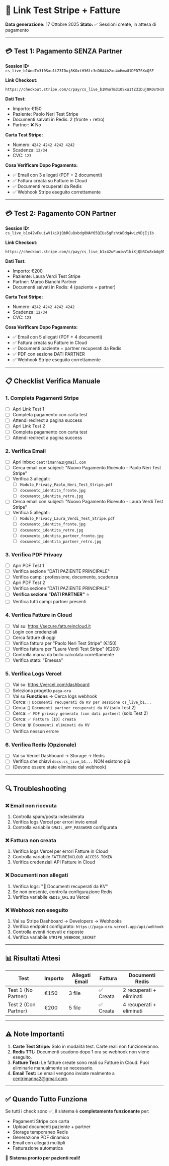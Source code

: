# 🔗 Link Test Stripe + Fatture

**Data generazione:** 17 Ottobre 2025
**Stato:** ✅ Sessioni create, in attesa di pagamento

---

## 💳 Test 1: Pagamento SENZA Partner

**Session ID:** `cs_live_b1WnoTm310Sxu1tZ3IDuj8KOxtH36lc3nD6A4b2xu4xHmwU1DPD7SXxQSF`

**Link Checkout:**
```
https://checkout.stripe.com/c/pay/cs_live_b1WnoTm310Sxu1tZ3IDuj8KOxtH36lc3nD6A4b2xu4xHmwU1DPD7SXxQSF
```

**Dati Test:**
- Importo: €150
- Paziente: Paolo Neri Test Stripe
- Documenti salvati in Redis: 2 (fronte + retro)
- Partner: ❌ No

**Carta Test Stripe:**
- Numero: `4242 4242 4242 4242`
- Scadenza: `12/34`
- CVC: `123`

**Cosa Verificare Dopo Pagamento:**
- ✅ Email con 3 allegati (PDF + 2 documenti)
- ✅ Fattura creata su Fatture in Cloud
- ✅ Documenti recuperati da Redis
- ✅ Webhook Stripe eseguito correttamente

---

## 💳 Test 2: Pagamento CON Partner

**Session ID:** `cs_live_b1x42wFuuiwV1kiXjQbRCu8xbdg0NAY65QIUa5gPzhtWDdq4wLzVDjIj1b`

**Link Checkout:**
```
https://checkout.stripe.com/c/pay/cs_live_b1x42wFuuiwV1kiXjQbRCu8xbdg0NAY65QIUa5gPzhtWDdq4wLzVDjIj1b
```

**Dati Test:**
- Importo: €200
- Paziente: Laura Verdi Test Stripe
- Partner: Marco Bianchi Partner
- Documenti salvati in Redis: 4 (paziente + partner)

**Carta Test Stripe:**
- Numero: `4242 4242 4242 4242`
- Scadenza: `12/34`
- CVC: `123`

**Cosa Verificare Dopo Pagamento:**
- ✅ Email con 5 allegati (PDF + 4 documenti)
- ✅ Fattura creata su Fatture in Cloud
- ✅ Documenti paziente + partner recuperati da Redis
- ✅ PDF con sezione DATI PARTNER
- ✅ Webhook Stripe eseguito correttamente

---

## 📋 Checklist Verifica Manuale

### 1. Completa Pagamenti Stripe
- [ ] Apri Link Test 1
- [ ] Completa pagamento con carta test
- [ ] Attendi redirect a pagina success
- [ ] Apri Link Test 2
- [ ] Completa pagamento con carta test
- [ ] Attendi redirect a pagina success

### 2. Verifica Email
- [ ] Apri inbox: `centrimanna2@gmail.com`
- [ ] Cerca email con subject: "Nuovo Pagamento Ricevuto - Paolo Neri Test Stripe"
- [ ] Verifica 3 allegati:
  - [ ] `Modulo_Privacy_Paolo_Neri_Test_Stripe.pdf`
  - [ ] `documento_identita_fronte.jpg`
  - [ ] `documento_identita_retro.jpg`
- [ ] Cerca email con subject: "Nuovo Pagamento Ricevuto - Laura Verdi Test Stripe"
- [ ] Verifica 5 allegati:
  - [ ] `Modulo_Privacy_Laura_Verdi_Test_Stripe.pdf`
  - [ ] `documento_identita_fronte.jpg`
  - [ ] `documento_identita_retro.jpg`
  - [ ] `documento_identita_partner_fronte.jpg`
  - [ ] `documento_identita_partner_retro.jpg`

### 3. Verifica PDF Privacy
- [ ] Apri PDF Test 1
- [ ] Verifica sezione "DATI PAZIENTE PRINCIPALE"
- [ ] Verifica campi: professione, documento, scadenza
- [ ] Apri PDF Test 2
- [ ] Verifica sezione "DATI PAZIENTE PRINCIPALE"
- [ ] **Verifica sezione "DATI PARTNER"** ⭐
- [ ] Verifica tutti campi partner presenti

### 4. Verifica Fatture in Cloud
- [ ] Vai su: https://secure.fattureincloud.it
- [ ] Login con credenziali
- [ ] Cerca fatture di oggi
- [ ] Verifica fattura per "Paolo Neri Test Stripe" (€150)
- [ ] Verifica fattura per "Laura Verdi Test Stripe" (€200)
- [ ] Controlla marca da bollo calcolata correttamente
- [ ] Verifica stato: "Emessa"

### 5. Verifica Logs Vercel
- [ ] Vai su: https://vercel.com/dashboard
- [ ] Seleziona progetto `paga-ora`
- [ ] Vai su **Functions** → Cerca logs webhook
- [ ] Cerca: `📎 Documenti recuperati da KV per sessione cs_live_b1...`
- [ ] Cerca: `📎 Documenti partner recuperati da KV` (solo Test 2)
- [ ] Cerca: `✅ PDF privacy generato (con dati partner)` (solo Test 2)
- [ ] Cerca: `✅ Fattura [ID] creata`
- [ ] Cerca: `🗑️ Documenti eliminati da KV`
- [ ] Verifica nessun errore

### 6. Verifica Redis (Opzionale)
- [ ] Vai su Vercel Dashboard → Storage → Redis
- [ ] Verifica che chiavi `docs:cs_live_b1...` NON esistono più
- [ ] (Devono essere state eliminate dal webhook)

---

## 🔍 Troubleshooting

### ❌ Email non ricevuta
1. Controlla spam/posta indesiderata
2. Verifica logs Vercel per errori invio email
3. Controlla variabile `GMAIL_APP_PASSWORD` configurata

### ❌ Fattura non creata
1. Verifica logs Vercel per errori Fatture in Cloud
2. Controlla variabile `FATTUREINCLOUD_ACCESS_TOKEN`
3. Verifica credenziali API Fatture in Cloud

### ❌ Documenti non allegati
1. Verifica logs: "📎 Documenti recuperati da KV"
2. Se non presente, controlla configurazione Redis
3. Verifica variabile `REDIS_URL` su Vercel

### ❌ Webhook non eseguito
1. Vai su Stripe Dashboard → Developers → Webhooks
2. Verifica endpoint configurato: `https://paga-ora.vercel.app/api/webhook`
3. Controlla eventi ricevuti e risposte
4. Verifica variabile `STRIPE_WEBHOOK_SECRET`

---

## 📊 Risultati Attesi

| Test | Importo | Allegati Email | Fattura | Documenti Redis |
|------|---------|----------------|---------|-----------------|
| Test 1 (No Partner) | €150 | 3 file | ✅ Creata | 2 recuperati + eliminati |
| Test 2 (Con Partner) | €200 | 5 file | ✅ Creata | 4 recuperati + eliminati |

---

## ⚠️ Note Importanti

1. **Carte Test Stripe:** Solo in modalità test. Carte reali non funzioneranno.
2. **Redis TTL:** Documenti scadono dopo 1 ora se webhook non viene eseguito.
3. **Fatture Test:** Le fatture create sono reali su Fatture in Cloud. Puoi eliminarle manualmente se necessario.
4. **Email Test:** Le email vengono inviate realmente a centrimanna2@gmail.com.

---

## ✅ Quando Tutto Funziona

Se tutti i check sono ✅, il sistema è **completamente funzionante** per:
- Pagamenti Stripe con carta
- Upload documenti paziente + partner
- Storage temporaneo Redis
- Generazione PDF dinamico
- Email con allegati multipli
- Fatturazione automatica

🎉 **Sistema pronto per pazienti reali!**
